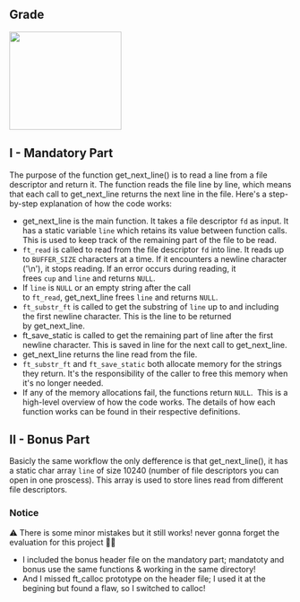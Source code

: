## Grade

<img src="https://cdn.discordapp.com/attachments/714092571655274496/1199403568243945533/Screen_Shot_2024-01-23_at_6.21.08_PM.png?ex=65c26a9e&is=65aff59e&hm=e00824733632bc71225006ad3db9a6b99de8bb0bf3f2be880bd1206fea36f7f8&" width=200px height=175px/>

## I - Mandatory Part

The purpose of the function get_next_line() is to read a line from a file descriptor and return it. The function reads the file line by line, which means that each call to get_next_line returns the next line in the file.
Here's a step-by-step explanation of how the code works:
- get_next_line is the main function. It takes a file descriptor `fd` as input. It has a static variable `line` which retains its value between function calls. This is used to keep track of the remaining part of the file to be read. 
- `ft_read` is called to read from the file descriptor `fd` into line. It reads up to `BUFFER_SIZE` characters at a time. If it encounters a newline character ('\n'), it stops reading. If an error occurs during reading, it frees `cup` and `line` and returns `NULL`. 
- If `line` is `NULL` or an empty string after the call to `ft_read`, get_next_line frees `line` and returns `NULL`. 
- `ft_substr_ft` is called to get the substring of `line` up to and including the first newline character. This is the line to be returned by get_next_line. 
- ft_save_static is called to get the remaining part of line after the first newline character. This is saved in line for the next call to get_next_line. 
- get_next_line returns the line read from the file. 
- `ft_substr_ft` and `ft_save_static` both allocate memory for the strings they return. It's the responsibility of the caller to free this memory when it's no longer needed. 
- If any of the memory allocations fail, the functions return `NULL`. 
This is a high-level overview of how the code works. The details of how each function works can be found in their respective definitions.

## II - Bonus Part

Basicly the same workflow the only defference is that get_next_line(), it has a static char array `line` of size 10240 (number of file descriptors you can open in one proscess). This array is used to store lines read from different file descriptors.

### Notice

⚠️ There is some minor mistakes but it still works! never gonna forget the evaluation for this project 🤦‍♂️
  - I included the bonus header file on the mandatory part; mandatoty and bonus use the same functions & working in the same directory!
  - And I missed ft_calloc prototype on the header file; I used it at the begining but found a flaw, so I switched to calloc!

